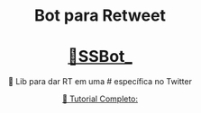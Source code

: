 <h1 align="center">Bot para Retweet</h1>
<h1 align="center">
    <a href="https://twitter.com/SSBot__">🔗SSBot_</a>
</h1>
<p align="center">🚀 Lib para dar RT em uma # específica no Twitter</p>
<p align="center"> <a target="_blank" href="https://dev.to/flaviofilipe/bot-para-twitter-com-node-js-erros-e-acertos-1keb">🔨 Tutorial Completo:</p>
